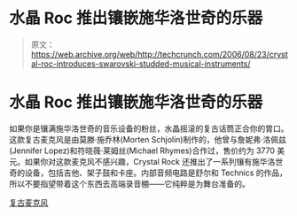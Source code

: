 # 水晶 Roc 推出镶嵌施华洛世奇的乐器

> 原文：<https://web.archive.org/web/http://techcrunch.com/2006/08/23/crystal-roc-introduces-swarovski-studded-musical-instruments/>

# 水晶 Roc 推出镶嵌施华洛世奇的乐器

如果你是镶满施华洛世奇的音乐设备的粉丝，水晶摇滚的复古话筒正合你的胃口。这款复古麦克风是由莫滕·施乔林(Morten Schjolin)制作的，他曾与詹妮弗·洛佩兹(Jennifer Lopez)和符晓薇·莱姆丝(Michael Rhymes)合作过，售价约为 3770 美元。如果你对这款麦克风不感兴趣，Crystal Rock 还推出了一系列镶有施华洛世奇的设备，包括吉他、架子鼓和卡座。内部音频电路是舒尔和 Technics 的作品，所以不要指望带着这个东西去高端录音棚——它纯粹是为舞台准备的。

[复古麦克风](https://web.archive.org/web/20130627203022/http://www.bornrich.org/)